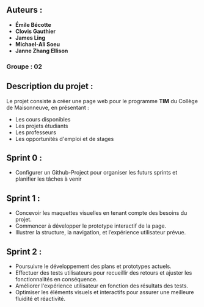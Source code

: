 ## Auteurs :

- **Émile Bécotte**
- **Clovis Gauthier**
- **James Ling**
- **Michael-Ali Soeu**
- **Janne Zhang Ellison**

### Groupe : 02

## Description du projet :

Le projet consiste à créer une page web pour le programme **TIM** du Collège de Maisonneuve, en présentant :

- Les cours disponibles
- Les projets étudiants
- Les professeurs
- Les opportunités d'emploi et de stages

## Sprint 0 :

- Configurer un Github-Project pour organiser les futurs sprints et planifier les tâches à venir

## Sprint 1 :

- Concevoir les maquettes visuelles en tenant compte des besoins du projet.
- Commencer à développer le prototype interactif de la page.
- Illustrer la structure, la navigation, et l’expérience utilisateur prévue.

## Sprint 2 :

- Poursuivre le développement des plans et prototypes actuels.
- Effectuer des tests utilisateurs pour recueillir des retours et ajuster les fonctionnalités en conséquence.
- Améliorer l'expérience utilisateur en fonction des résultats des tests.
- Optimiser les éléments visuels et interactifs pour assurer une meilleure fluidité et réactivité.
